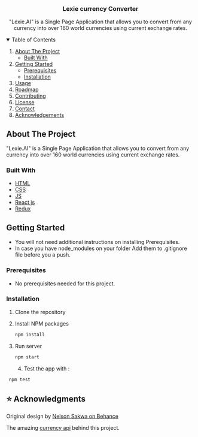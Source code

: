 <br />
<p align="center">

  <h3 align="center">Lexie currency Converter</h3>




  <p align="center">
    "Lexie.AI" is a Single Page Application that allows you to convert from any currency into over 160 world currencies using current exchange rates.

  </p>
</p>

<details open="open">
  <summary>Table of Contents</summary>
  <ol>
    <li>
      <a href="#about-the-project">About The Project</a>
      <ul>
        <li><a href="#built-with">Built With</a></li>
      </ul>
    </li>
    <li>
      <a href="#getting-started">Getting Started</a>
      <ul>
        <li><a href="#prerequisites">Prerequisites</a></li>
        <li><a href="#installation">Installation</a></li>
      </ul>
    </li>
    <li><a href="#usage">Usage</a></li>
    <li><a href="#roadmap">Roadmap</a></li>
    <li><a href="#contributing">Contributing</a></li>
    <li><a href="#license">License</a></li>
    <li><a href="#contact">Contact</a></li>
    <li><a href="#acknowledgements">Acknowledgements</a></li>
  </ol>
</details>

## About The Project

"Lexie.AI" is a Single Page Application that allows you to convert from any currency into over 160 world currencies using current exchange rates.

### Built With

- [HTML](https://www.w3schools.com/html/)
- [CSS](https://www.w3schools.com/css/)
- [JS](https://www.javascript.com/)
- [React js](https://www.reactjs.org)
- [Redux](https://react-redux.js.org)


## Getting Started

- You will not need additional instructions on installing Prerequisites.
- In case you have node_modules on your folder Add them to .gitignore file before you a push.

### Prerequisites

- No prerequisites needed for this project.

### Installation


1. Clone the repository

2. Install NPM packages
   ```sh
   npm install
   ```
3. Run server
   ```sh
   npm start
   ```
   
   4. Test the app with :
  ```sh
   npm test 
   ```


## ⭐️ Acknowledgments
Original design by [Nelson Sakwa on Behance](https://www.behance.net/sakwadesignstudio)  <br />

The amazing [currency api](https://github.com/fawazahmed0/currency-api) behind this project.
